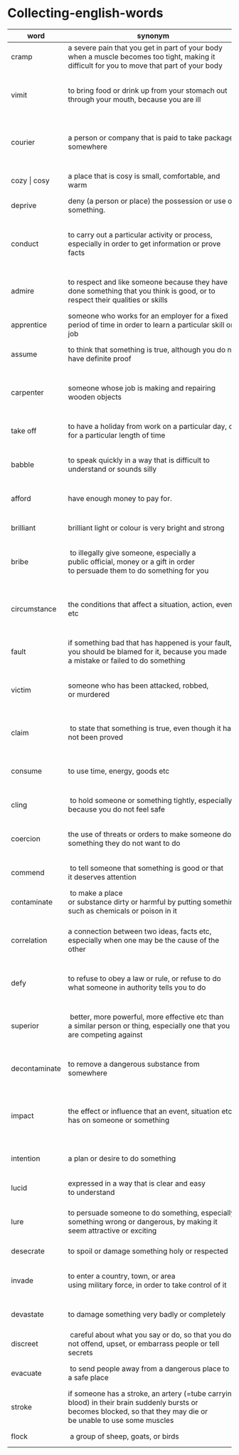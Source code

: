 
# Collecting-english-words

|word|synonym|example1|example2|
|----|----|----|----|
|cramp|a severe  pain that you get in part of your body when a muscle becomes too tight, making it difficult for you to move that part of your body|the swimmer suddently got cramp.|Several players were suffering from cramp.|
|vimit|to bring food or drink up from your stomach out through your mouth, because you are ill|the food poisoning caused crapms and vimitting.|He had swallowed so much sea water he wanted to vomit.|
|courier|a person or company that is paid to take packages somewhere|the company sent the package across twon by courier.|A courier arrived with the documents just before the meeting.|
|cozy \| cosy|a place that is cosy is small, comfortable, and warm|her bedroom is small , but it's so sweet and cozy.|The living room was warm and cosy.|
|deprive|deny (a person or place) the possession or use of something.|we were deprived of a good harvest because ot the lack of the rain.|
|conduct|to carry out a particular activity or process, especially in order to get information or prove facts|the purpose of conducting a bussiness is to make money.|We are conducting a survey of consumer attitudes towards organic food.|
|admire|to respect and like someone because they have done something that you think is good, or to respect their qualities or skills|when I was young , I admired celever people but now I admire kind people.|I really admire the way she brings up those kids all on her own.|
|apprentice|someone who works for an employer for a fixed  period of time in order to learn a particular skill or job|he was carpenter's apperentice for three years.|She works in the hairdresser’s as an apprentice.|
|assume|to think that something is true, although you do not have definite  proof|it was four oclock Monday afternoon so I assumed she was still at work|I didn’t see your car, so I assumed you’d gone out|
|carpenter|someone whose job is making and repairing wooden objects|he was carpenter's apperentice for three years.|You're wasted as a carpenter, or whatever it is you like to call yourself.|
|take off|to have a holiday from work on a particular day, or for a particular length of time|can you really afford to take a month off from work.|Dad took the day off to come with me.|
|babble|to speak quickly in a way that is difficult to understand or sounds silly|I can't lesten to her constant babble.|Don't pay any attention to her - she's just babbling.|
|afford|have enough money to pay for.| provide or supply (an opportunity or facility)|I can't afford such an expensive car.|The window affords a beautiful view out over the city.|
|brilliant|brilliant light or colour is very bright and strong|She closed her eyes against the brilliant light.!|We sat outside in the brilliant sunshine.!
|bribe| to illegally give someone, especially a public official, money or a gift in order to persuade them to do something for you|He tried to bribe the judge.|Sam wouldn’t do her homework until I bribed her with ice cream.|
circumstance|the conditions that affect a situation, action, event etc|What were the circumstance of his arrest.|The Soviet Union had been forced by circumstances to sign a pact with Nazi Germany.|
fault|if something bad that has happened is your fault, you should be blamed for it, because you made a mistake or failed to do something|it wasn't his fault.|I’m really sorry – it’s all my fault.|
victim|someone who has been attacked, robbed, or murdered|he was a victim of circumstance.|The victim received head injuries from which she died a week later.|
claim| to state that something is true, even though it has not been proved|His brother still a claim on the property.|The product claims that it can make you thin without dieting.|
consume|to use time, energy, goods etc|If you want to lose more weight consume fewer colories.|Only 27% of the paper we consume is recycled|
cling| to hold someone or something tightly, especially because you do not feel safe|The pages of this book have clung together.|He wailed and clung to his mother.|
coercion|the use of threats or orders to make someone do something they do not want to do|He paied the money under coercion.|The defendant explained that he had been acting under coercion.|
commend| to tell someone that something is good or that it deserves attention |Her painting won a commendation for the teacher.|Colleagues, I commend this report to you.|
contaminate| to make a place or substance dirty or harmful by putting something such as chemicals or poison in it|Chemicals are contaminating the water supply.|radioactive contamination|
correlation|a connection between two ideas, facts etc, especially when one may be the cause of the other|there is a strong correlation between imcome and education|a strong correlation between urban deprivation and poor health|
defy|to refuse to obey a law or rule, or refuse to do what someone in authority tells you to do|it's worng to defy the orders of superior officer.|Billy defied his mother, and smoked openly in the house.|
superior| better, more powerful, more effective etc than a similar person or thing, especially one that you are competing against |Your computer is far superior to mine.|Fletcher’s superior technique brought him victory.|
decontaminate|to remove a dangerous substance from somewhere|it also helps decontaminate water and reduce the impact of floods.|It may cost over $5 million to decontaminate the whole site.|
impact|the effect or influence that an event, situation etc has on someone or something|We need to assess the impact on climate change.|an international meeting to consider the environmental impacts of global warming|
intention|a plan or desire to do something |you have the intention permanently to deprive me of the gasoline.|I have no intention of retiring just yet.|
lucid|expressed in a way that is clear and easy to understand|after finishing , she became lucid ,recognizedhim , agreed him.|You must write in a clear and lucid style.|
lure|to persuade someone to do something, especially something wrong or dangerous, by making it seem attractive or exciting|cheese is realy good lure for mice.|People may be lured into buying tickets by clever advertising.|
desecrate|to spoil or damage something holy or respected|Most of the Egyptian tombs were desecrated and robbed.|Kelly's grave was also desecrated.|
invade|to enter a country, town, or area using military force, in order to take control of it|the invading army desectared this holy place when they camped.|Every summer, the town is invaded by tourists.|
devastate|to damage something very badly or completely|each one of bombs can devastate a city.|The city centre was devastated by the bomb.|
discreet| careful about what you say or do, so that you do not offend, upset, or embarrass people or tell secrets|she is very discreed in giving her opinion|I stood back at a discreet distance.|
evacuate| to send people away from a dangerous place to a safe place|the official ordered the residents to evacuate.|During the war he was evacuated to Scotland.|
stroke|if someone has a stroke, an artery (=tube carrying blood) in their brain suddenly bursts or becomes blocked, so that they may die or be unable to use some muscles|they intended to devastate the tower at a stroke.|I looked after my father after he had a stroke.|
flock| a group of sheep, goats, or birds|he keeps a flock of sheeps.|a flock of small birds












































































